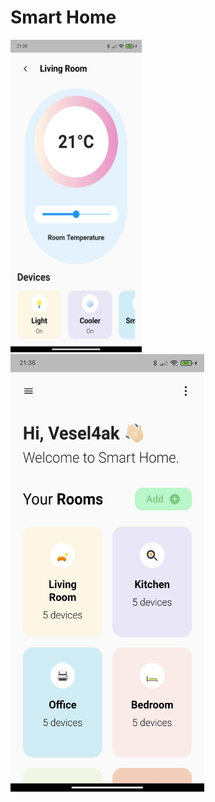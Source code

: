 # Smart Home

<div>
<img src="./assets/details.jpg" height="500" width="210"/>
<img src="./assets/home.jpg" height="700" width="310"/>
</div>
